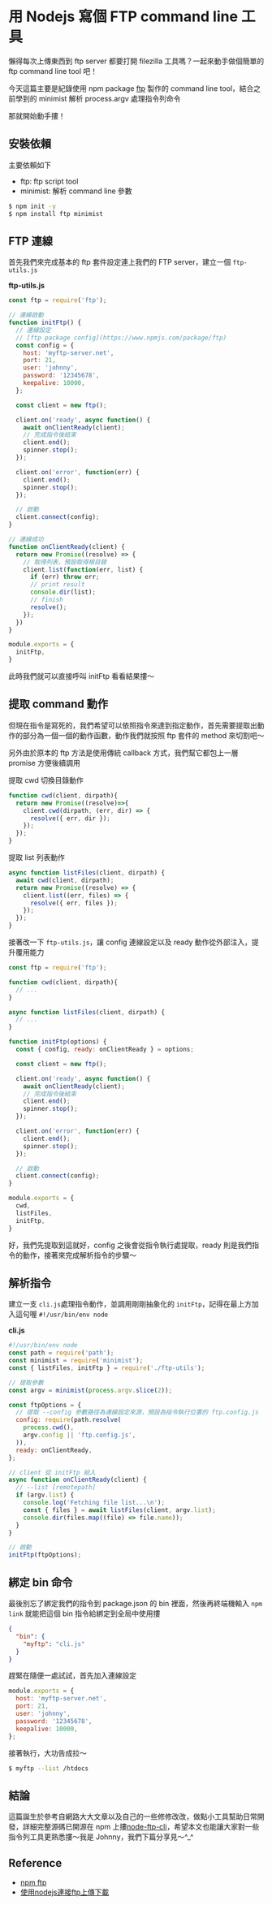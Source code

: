 # 用 Nodejs 寫個 FTP command line 工具

<SocialBlock hashtags="javascript,nodejs,ftp" />

懶得每次上傳東西到 ftp server 都要打開 filezilla 工具嗎？一起來動手做個簡單的 ftp command line tool 吧！

今天這篇主要是紀錄使用 npm package [ftp](https://www.npmjs.com/package/ftp) 製作的 command line tool，結合之前學到的 minimist 解析 process.argv 處理指令列命令

那就開始動手摟！


## 安裝依賴

主要依賴如下
  - ftp: ftp script tool
  - minimist: 解析 command line 參數

```bash
$ npm init -y
$ npm install ftp minimist
```


## FTP 連線

首先我們來完成基本的 ftp 套件設定連上我們的 FTP server，建立一個 `ftp-utils.js`

**ftp-utils.js**
```js
const ftp = require('ftp');

// 連線啟動
function initFtp() {
  // 連線設定
  // [ftp package config](https://www.npmjs.com/package/ftp)
  const config = {
    host: 'myftp-server.net',
    port: 21,
    user: 'johnny',
    password: '12345678',
    keepalive: 10000,
  };

  const client = new ftp();

  client.on('ready', async function() {
    await onClientReady(client);
    // 完成指令後結束
    client.end();
    spinner.stop();
  });

  client.on('error', function(err) {
    client.end();
    spinner.stop();
  });

  // 啟動
  client.connect(config);
}

// 連線成功
function onClientReady(client) {
  return new Promise((resolve) => {
    // 取得列表，預設取得根目錄
    client.list(function(err, list) {
      if (err) throw err;
      // print result
      console.dir(list);
      // finish
      resolve();
    });
  })
}

module.exports = {
  initFtp,
}
```

此時我們就可以直接呼叫 initFtp 看看結果摟～


## 提取 command 動作

但現在指令是寫死的，我們希望可以依照指令來達到指定動作，首先需要提取出動作的部分為一個一個的動作函數，動作我們就按照 ftp 套件的 method 來切割吧～

另外由於原本的 ftp 方法是使用傳統 callback 方式，我們幫它都包上一層 promise 方便後續調用

提取 cwd 切換目錄動作
```js
function cwd(client, dirpath){
  return new Promise((resolve)=>{
    client.cwd(dirpath, (err, dir) => {
      resolve({ err, dir });
    });
  });
}
```

提取 list 列表動作
```js
async function listFiles(client, dirpath) {
  await cwd(client, dirpath);
  return new Promise((resolve) => {
    client.list((err, files) => {
      resolve({ err, files });
    });
  });
}
```

接著改一下 `ftp-utils.js`，讓 config 連線設定以及 ready 動作從外部注入，提升覆用能力

```js
const ftp = require('ftp');

function cwd(client, dirpath){
  // ...
}

async function listFiles(client, dirpath) {
  // ...
}

function initFtp(options) {
  const { config, ready: onClientReady } = options;

  const client = new ftp();

  client.on('ready', async function() {
    await onClientReady(client);
    // 完成指令後結束
    client.end();
    spinner.stop();
  });

  client.on('error', function(err) {
    client.end();
    spinner.stop();
  });

  // 啟動
  client.connect(config);
}

module.exports = {
  cwd,
  listFiles,
  initFtp,
}
```

好，我們先提取到這就好，config 之後會從指令執行處提取，ready 則是我們指令的動作，接著來完成解析指令的步驟～


## 解析指令

建立一支 `cli.js`處理指令動作，並調用剛剛抽象化的 `initFtp`，記得在最上方加入這句喔 `#!/usr/bin/env node`

**cli.js**
```js
#!/usr/bin/env node
const path = require('path');
const minimist = require('minimist');
const { listFiles, initFtp } = require('./ftp-utils');

// 提取參數
const argv = minimist(process.argv.slice(2));

const ftpOptions = {
  // 提取 --config 參數路徑為連線設定來源，預設為指令執行位置的 ftp.config.js
  config: require(path.resolve(
    process.cwd(),
    argv.config || 'ftp.config.js',
  )),
  ready: onClientReady,
};

// client 從 initFtp 給入
async function onClientReady(client) {
  // --list [remotepath]
  if (argv.list) {
    console.log('Fetching file list...\n');
    const { files } = await listFiles(client, argv.list);
    console.dir(files.map((file) => file.name));
  }
}

// 啟動
initFtp(ftpOptions);
```


## 綁定 bin 命令

最後別忘了綁定我們的指令到 package.json 的 bin 裡面，然後再終端機輸入 `npm link` 就能把這個 bin 指令給綁定到全局中使用摟

```json
{
  "bin": {
    "myftp": "cli.js"
  }
}
```

趕緊在隨便一處試試，首先加入連線設定

```js
module.exports = {
  host: 'myftp-server.net',
  port: 21,
  user: 'johnny',
  password: '12345678',
  keepalive: 10000,
};
```

接著執行，大功告成拉～

```bash
$ myftp --list /htdocs
```


## 結論

這篇誕生於參考自網路大大文章以及自己的一些修修改改，做點小工具幫助日常開發，詳細完整源碼已開源在 npm 上摟[node-ftp-cli](https://www.npmjs.com/package/node-ftp-cli)，希望本文也能讓大家對一些指令列工具更熟悉摟～我是 Johnny，我們下篇分享見～^_^



## Reference
  - [npm ftp](https://www.npmjs.com/package/ftp)
  - [使用nodejs連接ftp上傳下載](https://juejin.cn/post/6844903907001368583)

<SocialBlock hashtags="javascript,nodejs,ftp" />